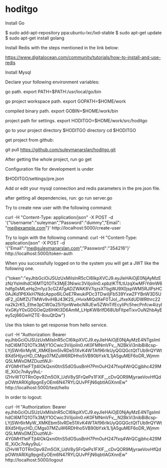 # hoditgo
 Install Go 

$ sudo add-apt-repository ppa:ubuntu-lxc/lxd-stable
$ sudo apt-get update
$ sudo apt-get install golang

Install Redis with the steps mentioned in the link below:

https://www.digitalocean.com/community/tutorials/how-to-install-and-use-redis

Install Mysql 

Declare your following environment variables:

go path.
export PATH=$PATH:/usr/local/go/bin 

go project workspace path.
export GOPATH=$HOME/work

compiled binary path.
export GOBIN=$HOME/work/bin

project path for settings.
export HODITGO=$HOME/work/src/hoditgo

go to your project directory $HODITGO directory
cd $HODITGO

get project from github:

git pull https://github.com/suleymanarslan/hoditgo.git

After getting the whole project, run
go get 

Configuration file for development is under

$HODITGO/settings/pre.json

Add or edit your mysql connection and redis parameters in the pre.json file.

after getting all dependencies, run:
go run server.go

Try to create new user with the following command:

curl -H "Content-Type: application/json" -X POST -d '{"Username":"suleyman","Password":"dummy","Email": "me@example.com"}' http://localhost:5000/create-user

Try to login with the following command:
curl -H "Content-Type: application/json" -X POST -d '{"Email":"me@suleymanarslan.com","Password":"354216"}' http://localhost:5000/token-auth

When you successfully logged on to the system you will get a JWT like the following one.

{"token":"eyJhbGciOiJSUzUxMiIsInR5cCI6IkpXVCJ9.eyJleHAiOjE0NjAyMzEzNzYsImlhdCI6MTQ1OTk3MjE3Niwic3ViIjoiIn0.xpbzlKTfLtUzqXwMFiYdmW6hdfg0sMLeHq2m1yz3cGZATgADZWAK8V7qzsXTbgWJ9X0jsplWM5RJlPsHC0AJKd1P6XkH7NdcAppo6ILOeE7RwukiPDc3TDwiIjFb539YxwZFYBnW3D5UdF2_jGMfZUTMWv9viHBJ43K2S_rHvixMlQdXeF0TJoI_JfxeXdUDWRthrc22na2k2rK5_Ethe3pCWOa25iYpnWwbcNRJEw5ZWnTifEcyliPc5hecPnfcw4izylVxGKyY0xGDGOeQz6IHKt3D6AmM_LHpKW8rIfD68UbFItpeTixvOuN2hbAyEey5zj66GwHZTE-8ouQtQw"}


Use this token to get response from hello service.

curl -H "Authorization: Bearer eyJhbGciOiJSUzUxMiIsInR5cCI6IkpXVCJ9.eyJleHAiOjE0NjAyMzE4NTgsImlhdCI6MTQ1OTk3MjY1OCwic3ViIjoiIn0.nK0FMNmVFv__N2BkVi3nibBi8csp-LYjSWr6irMyW_XMKEbm5IvRDe51XvK4WTAf96rlkUyQGQGctQtTUb9rQYWt8Xd5HIjycHD_CMgs07MZuW6RDHho5VB90bYxk1L1jA5guMEF6oDR_WjmmQ5LMWxDMZDuztWJI-4YGMH11eiFTjt4IOkQxni0tnS5dOSusBnH7PmOuH247fxq4WrQCgjbhc429MlE_XiOc7nAyy9uL-IZHvWTOTRnOpv9Zm5OX_UdV8ySFrQePs1FXlF__cDvQOR9MjyraeVovHfQdpOWttARlXg9pgnEyOEm6N47RYLQUvPFjN6qbtIAGXnnEw" http://localhost:5000/test/hello


In order to logout:

curl -H "Authorization: Bearer eyJhbGciOiJSUzUxMiIsInR5cCI6IkpXVCJ9.eyJleHAiOjE0NjAyMzE4NTgsImlhdCI6MTQ1OTk3MjY1OCwic3ViIjoiIn0.nK0FMNmVFv__N2BkVi3nibBi8csp-LYjSWr6irMyW_XMKEbm5IvRDe51XvK4WTAf96rlkUyQGQGctQtTUb9rQYWt8Xd5HIjycHD_CMgs07MZuW6RDHho5VB90bYxk1L1jA5guMEF6oDR_WjmmQ5LMWxDMZDuztWJI-4YGMH11eiFTjt4IOkQxni0tnS5dOSusBnH7PmOuH247fxq4WrQCgjbhc429MlE_XiOc7nAyy9uL-IZHvWTOTRnOpv9Zm5OX_UdV8ySFrQePs1FXlF__cDvQOR9MjyraeVovHfQdpOWttARlXg9pgnEyOEm6N47RYLQUvPFjN6qbtIAGXnnEw" http://localhost:5000/logout